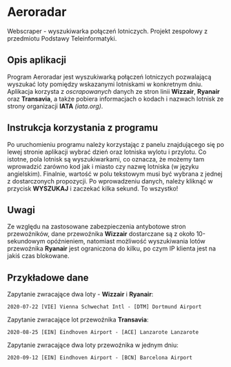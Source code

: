 # Aeroradar
Webscraper - wyszukiwarka połączeń lotniczych.
Projekt zespołowy z przedmiotu Podstawy Teleinformatyki.

## Opis aplikacji
Program Aeroradar jest wyszukiwarką połączeń lotniczych pozwalającą wyszukać loty pomiędzy wskazanymi lotniskami w konkretnym dniu. Aplikacja korzysta z *oscrapowanych* danych ze stron linii **Wizzair**, **Ryanair** oraz **Transavia**, a także pobiera informacjach o kodach i nazwach lotnisk ze strony organizacji **IATA** *(iata.org)*. 

## Instrukcja korzystania z programu
Po uruchomieniu programu należy korzystając z panelu znajdującego się po lewej stronie aplikacji wybrać dzień oraz lotniska wylotu i przylotu. Co istotne, pola lotnisk są wyszukiwarkami, co oznacza, że możemy tam wprowadzić zarówno kod jak i miasto czy nazwę lotniska (w języku angielskim). Finalnie, wartość w polu tekstowym musi być wybrana z jednej z dostarczonych propozycji.
Po wprowadzeniu danych, należy kliknąć w przycisk **WYSZUKAJ** i zaczekać kilka sekund. To wszystko!

## Uwagi
Ze względu na zastosowane zabezpieczenia antybotowe stron przewoźników, dane przewoźnika **Wizzair** dostarczane są z około 10-sekundowym opóźnieniem, natomiast możliwość wyszukiwania lotów przewoźnika **Ryanair** jest ograniczona do kilku, po czym IP klienta jest na jakiś czas blokowane.

## Przykładowe dane
Zapytanie zwracające dwa loty - **Wizzair** i **Ryanair**:
```
2020-07-22 [VIE] Vienna Schwechat Intl - [DTM] Dortmund Airport
```

Zapytanie zwracające lot przewoźnika **Transavia**:
```
2020-08-25 [EIN] Eindhoven Airport - [ACE] Lanzarote Lanzarote
```

Zapytanie zwracające dwa loty przewoźnika w jednym dniu:
```
2020-09-12 [EIN] Eindhoven Airport - [BCN] Barcelona Airport
```
